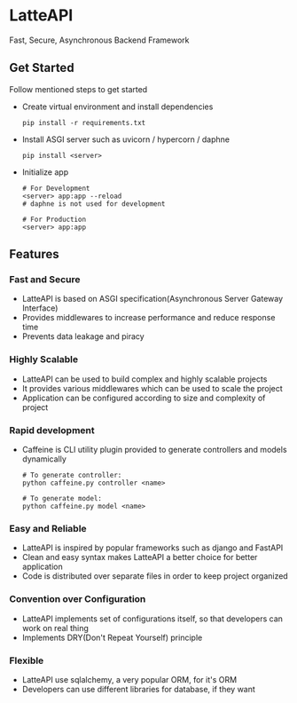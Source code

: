 # LatteAPI
Fast, Secure, Asynchronous Backend Framework

## Get Started
Follow mentioned steps to get started

+ Create virtual environment and install dependencies
  ```shell
  pip install -r requirements.txt
  ```

+ Install ASGI server such as uvicorn / hypercorn / daphne
  ```shell
  pip install <server>
  ```

+ Initialize app
  ```shell
  # For Development
  <server> app:app --reload 
  # daphne is not used for development

  # For Production
  <server> app:app
  ```

## Features
### Fast and Secure
+ LatteAPI is based on ASGI specification(Asynchronous Server Gateway Interface)
+ Provides middlewares to increase performance and reduce response time
+ Prevents data leakage and piracy

### Highly Scalable
+ LatteAPI can be used to build complex and highly scalable projects
+ It provides various middlewares which can be used to scale the project
+ Application can be configured according to size and complexity of project

### Rapid development
+ Caffeine is CLI utility plugin provided to generate controllers and models dynamically
  ```shell
  # To generate controller:
  python caffeine.py controller <name>

  # To generate model:
  python caffeine.py model <name>
  ```

### Easy and Reliable
+ LatteAPI is inspired by popular frameworks such as django and FastAPI
+ Clean and easy syntax makes LatteAPI a better choice for better application
+ Code is distributed over separate files in order to keep project organized

### Convention over Configuration
+ LatteAPI implements set of configurations itself, so that developers can work on real thing
+ Implements DRY(Don't Repeat Yourself) principle

### Flexible
+ LatteAPI use sqlalchemy, a very popular ORM, for it's ORM
+ Developers can use different libraries for database, if they want
